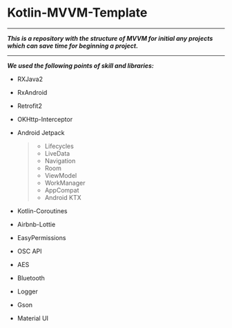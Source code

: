 # Kotlin-MVVM-Template

---
**_This is a repository with the structure of MVVM for initial any projects which can save time for beginning a project._**

---
**_We used the following points of skill and libraries:_**

* RXJava2

* RxAndroid
* Retrofit2
* OKHttp-Interceptor
* Android Jetpack
  > * Lifecycles
  > * LiveData
  > * Navigation
  > * Room
  > * ViewModel
  > * WorkManager
  > * AppCompat
  > * Android KTX
* Kotlin-Coroutines
* Airbnb-Lottie
* EasyPermissions
* OSC API
* AES
* Bluetooth
* Logger
* Gson
* Material UI
